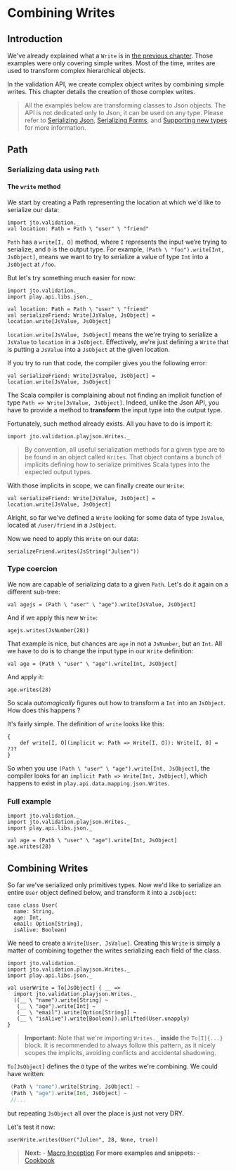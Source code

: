 # Combining Writes

## Introduction

We've already explained what a `Write` is in [the previous chapter](ScalaValidationWrite.md). Those examples were only covering simple writes. Most of the time, writes are used to transform complex hierarchical objects.

In the validation API, we create complex object writes by combining simple writes. This chapter details the creation of those complex writes.

> All the examples below are transforming classes to Json objects. The API is not dedicated only to Json, it can be used on any type. Please refer to [Serializing Json](ScalaValidationJson.md), [Serializing Forms](ScalaValidationMigrationForm.md), and [Supporting new types](ScalaValidationExtensions.md) for more information.

## Path

### Serializing data using `Path`

#### The `write` method

We start by creating a Path representing the location at which we'd like to serialize our data:

```tut
import jto.validation._
val location: Path = Path \ "user" \ "friend"
```

`Path` has a `write[I, O]` method, where `I` represents the input we’re trying to serialize, and `O` is the output type. For example, `(Path \ "foo").write[Int, JsObject]`, means we want to try to serialize a value of type `Int` into a `JsObject` at `/foo`.

But let's try something much easier for now:

```tut:silent:nofail
import jto.validation._
import play.api.libs.json._

val location: Path = Path \ "user" \ "friend"
val serializeFriend: Write[JsValue, JsObject] = location.write[JsValue, JsObject]
```

`location.write[JsValue, JsObject]` means the we're trying to serialize a `JsValue` to `location` in a `JsObject`. Effectively, we're just defining a `Write` that is putting a `JsValue` into a `JsObject` at the given location.

If you try to run that code, the compiler gives you the following error:

```tut:nofail
val serializeFriend: Write[JsValue, JsObject] = location.write[JsValue, JsObject]
```

The Scala compiler is complaining about not finding an implicit function of type `Path => Write[JsValue, JsObject]`. Indeed, unlike the Json API, you have to provide a method to **transform** the input type into the output type.

Fortunately, such method already exists. All you have to do is import it:

```tut
import jto.validation.playjson.Writes._
```

> By convention, all useful serialization methods for a given type are to be found in an object called `Writes`. That object contains a bunch of implicits defining how to serialize primitives Scala types into the expected output types.

With those implicits in scope, we can finally create our `Write`:

```tut
val serializeFriend: Write[JsValue, JsObject] = location.write[JsValue, JsObject]
```

Alright, so far we've defined a `Write` looking for some data of type `JsValue`, located at `/user/friend` in a `JsObject`.

Now we need to apply this `Write` on our data:

```tut
serializeFriend.writes(JsString("Julien"))
```

### Type coercion

We now are capable of serializing data to a given `Path`. Let's do it again on a different sub-tree:

```tut
val agejs = (Path \ "user" \ "age").write[JsValue, JsObject]
```

And if we apply this new `Write`:

```tut
agejs.writes(JsNumber(28))
```

That example is nice, but chances are `age` in not a `JsNumber`, but an `Int`.
All we have to do is to change the input type in our `Write` definition:

```tut
val age = (Path \ "user" \ "age").write[Int, JsObject]
```

And apply it:

```tut
age.writes(28)
```

So scala *automagically* figures out how to transform a `Int` into an `JsObject`. How does this happens ?

It's fairly simple. The definition of `write` looks like this:

```tut
{
	def write[I, O](implicit w: Path => Write[I, O]): Write[I, O] = ???
}
```

So when you use `(Path \ "user" \ "age").write[Int, JsObject]`, the compiler looks for an `implicit Path => Write[Int, JsObject]`, which happens to exist in `play.api.data.mapping.json.Writes`.

### Full example

```tut:silent
import jto.validation._
import jto.validation.playjson.Writes._
import play.api.libs.json._

val age = (Path \ "user" \ "age").write[Int, JsObject]
age.writes(28)
```

## Combining Writes

So far we've serialized only primitives types.
Now we'd like to serialize an entire `User` object defined below, and transform it into a `JsObject`:

```tut
case class User(
  name: String,
  age: Int,
  email: Option[String],
  isAlive: Boolean)
```

We need to create a `Write[User, JsValue]`. Creating this `Write` is simply a matter of combining together the writes serializing each field of the class.

```tut
import jto.validation._
import jto.validation.playjson.Writes._
import play.api.libs.json._

val userWrite = To[JsObject] { __ =>
  import jto.validation.playjson.Writes._
  ((__ \ "name").write[String] ~
   (__ \ "age").write[Int] ~
   (__ \ "email").write[Option[String]] ~
   (__ \ "isAlive").write[Boolean]).unlifted(User.unapply)
}
```


> **Important:** Note that we're importing `Writes._` **inside** the `To[I]{...}` block.
It is recommended to always follow this pattern, as it nicely scopes the implicits, avoiding conflicts and accidental shadowing.

`To[JsObject]` defines the `O` type of the writes we're combining. We could have written:

```scala
 (Path \ "name").write[String, JsObject] ~
 (Path \ "age").write[Int, JsObject] ~
 //...
```

but repeating `JsObject` all over the place is just not very DRY.

Let's test it now:

```tut
userWrite.writes(User("Julien", 28, None, true))
```

> **Next:** - [Macro Inception](ScalaValidationMacros.md)
> **For more examples and snippets:** - [Cookbook](ScalaValidationCookbook.md)
